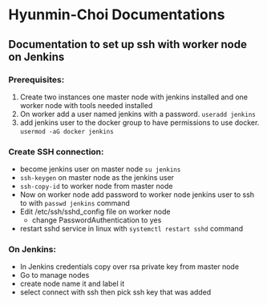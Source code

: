 # Hyunmin-Choi Documentations

## Documentation to set up ssh with worker node on Jenkins

### Prerequisites:

1. Create two instances one master node with jenkins installed and one worker node with tools needed installed
2. On worker add a user named jenkins with a password. ```useradd jenkins```
3. add jenkins user to the docker group to have permissions to use docker. ```usermod -aG docker jenkins```
       
 ### Create SSH connection:

- become jenkins user on master node ```su jenkins```
- ```ssh-keygen``` on master node as the jenkins user
- ```ssh-copy-id``` to worker node from master node
- Now on worker node add password to worker node jenkins user to ssh to with ```passwd jenkins``` command
- Edit /etc/ssh/sshd_config file on worker node
	- change PasswordAuthentication to yes
- restart sshd service in linux with ```systemctl restart sshd``` command 
 ### On Jenkins:

- In Jenkins credentials copy over rsa private key from master node  
- Go to manage nodes 
- create node name it and label it 
- select connect with ssh then pick ssh key that was added 

